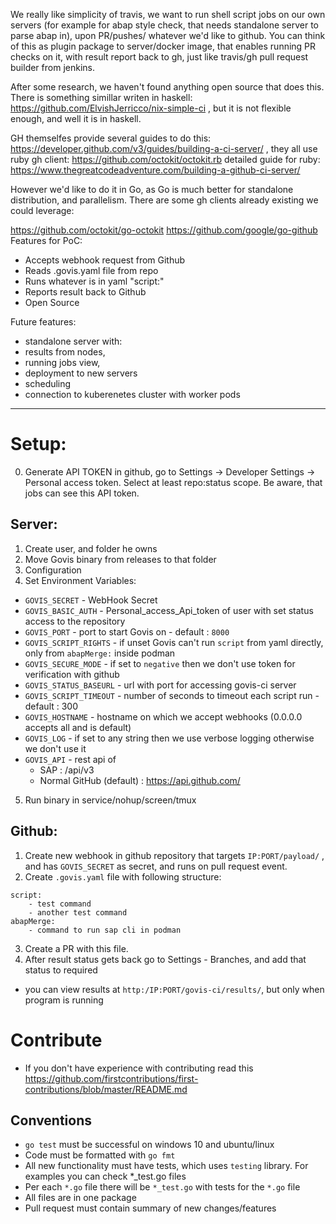 We really like simplicity of travis, we want to run shell script jobs on our own servers (for example for abap style check, that needs standalone server to parse abap in),
upon PR/pushes/ whatever we'd like to github. You can think of this as plugin package to server/docker image, that enables running PR checks on it, with result report back to gh, just like travis/gh pull request builder from jenkins.


After some research, we haven't found anything open source that does this. There is something simillar writen in haskell:
https://github.com/ElvishJerricco/nix-simple-ci , but it is not flexible enough, and well it is in haskell.

GH themselfes provide several guides to do this: https://developer.github.com/v3/guides/building-a-ci-server/ , they all use ruby gh client: https://github.com/octokit/octokit.rb
detailed guide for ruby: https://www.thegreatcodeadventure.com/building-a-github-ci-server/

However we'd like to do it in Go, as Go is much better for standalone distribution, and parallelism.
There are some gh clients already existing we could leverage:

https://github.com/octokit/go-octokit
https://github.com/google/go-github
Features for PoC:

- Accepts webhook request from Github
- Reads .govis.yaml file from repo
- Runs whatever is in yaml "script:"
- Reports result back to Github
- Open Source

Future features:

- standalone server with:
- results from nodes,
- running jobs view,
- deployment to new servers
- scheduling
- connection to kuberenetes cluster with worker pods

---
# Setup:

0. Generate API TOKEN in github, go to Settings -> Developer Settings ->  Personal access token. Select at least repo:status scope. Be aware, that jobs can see this API token.

## Server:

1. Create user, and folder he owns
2. Move Govis binary from releases to that folder
3. Configuration
4. Set Environment Variables:

- `GOVIS_SECRET` - WebHook Secret
- `GOVIS_BASIC_AUTH` - Personal_access_Api_token of user with set status access to the repository
- `GOVIS_PORT` - port to start Govis on - default : `8000`
- `GOVIS_SCRIPT_RIGHTS` - if unset Govis can't run `script` from yaml directly, only from `abapMerge:` inside podman
- `GOVIS_SECURE_MODE` - if set to `negative` then we don't use token for verification with github
- `GOVIS_STATUS_BASEURL` - url with port for accessing govis-ci server
- `GOVIS_SCRIPT_TIMEOUT` - number of seconds to timeout each script run - default : 300 
- `GOVIS_HOSTNAME` - hostname on which we accept webhooks (0.0.0.0 accepts all and is default)
- `GOVIS_LOG` - if set to any string then we use verbose logging otherwise we don't use it
- `GOVIS_API` - rest api of 
    - SAP : <compnay git url>/api/v3
    - Normal GitHub (default) : https://api.github.com/
    
5. Run binary in service/nohup/screen/tmux

## Github:

1. Create new webhook in github repository that targets `IP:PORT/payload/` , and has `GOVIS_SECRET` as secret, and runs on pull request event.
2. Create `.govis.yaml` file with following structure:

```
script:
    - test command
    - another test command
abapMerge:
    - command to run sap cli in podman
```
3. Create a PR with this file.
4. After result status gets back go to Settings - Branches, and add that status to required 

- you can view results at `http:/IP:PORT/govis-ci/results/`, but only when program is running

# Contribute

 - If you don't have experience with contributing read this https://github.com/firstcontributions/first-contributions/blob/master/README.md

## Conventions 
 - `go test` must be successful on windows 10 and ubuntu/linux
 - Code must be formatted with `go fmt`
 - All new functionality must have tests, which uses `testing` library. For examples you can check *_test.go files
 - Per each `*.go` file there will be `*_test.go` with tests for the `*.go` file
 - All files are in one package
 - Pull request must contain summary of new changes/features